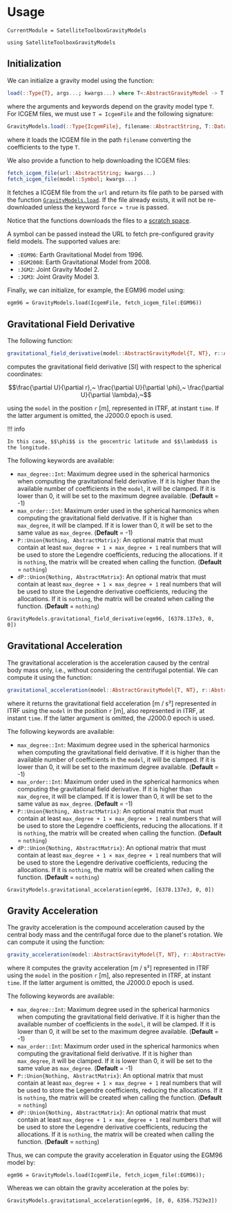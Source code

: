 # Usage

```@meta
CurrentModule = SatelliteToolboxGravityModels
```

```@repl usage
using SatelliteToolboxGravityModels
```

## Initialization

We can initialize a gravity model using the function:

```julia
load(::Type{T}, args...; kwargs...) where T<:AbstractGravityModel -> T
```

where the arguments and keywords depend on the gravity model type `T`. For ICGEM files, we
must use `T = IcgemFile` and the following signature:

```julia
GravityModels.load(::Type{IcgemFile}, filename::AbstractString, T::DataType = Float64)
```

where it loads the ICGEM file in the path `filename` converting the coefficients to the type
`T`.

We also provide a function to help downloading the ICGEM files:

```julia
fetch_icgem_file(url::AbstractString; kwargs...)
fetch_icgem_file(model::Symbol; kwargs...)
```

It fetches a ICGEM file from the `url` and return its file path to be parsed with the
function [`GravityModels.load`](@ref). If the file already exists, it will not be
re-downloaded unless the keyword `force = true` is passed.

Notice that the functions downloads the files to a [scratch
space](https://github.com/JuliaPackaging/Scratch.jl).

A symbol can be passed instead the URL to fetch pre-configured gravity field models. The
supported values are:

- `:EGM96`: Earth Gravitational Model from 1996.
- `:EGM2008`: Earth Gravitational Model from 2008.
- `:JGM2`: Joint Gravity Model 2.
- `:JGM3`: Joint Gravity Model 3.

Finally, we can initialize, for example, the EGM96 model using:

```@repl usage
egm96 = GravityModels.load(IcgemFile, fetch_icgem_file(:EGM96))
```

## Gravitational Field Derivative

The following function:

```julia
gravitational_field_derivative(model::AbstractGravityModel{T, NT}, r::AbstractVector, time::DateTime = DateTime("2000-01-01"); kwargs...) where {T<:Number, NT} -> NTuple{3, T}
```

computes the gravitational field derivative [SI] with respect to the spherical coordinates:

```math
\frac{\partial U}{\partial r},~ \frac{\partial U}{\partial \phi},~ \frac{\partial U}{\partial \lambda},~
```

using the `model` in the position `r` [m], represented in ITRF, at instant `time`. If the
latter argument is omitted, the J2000.0 epoch is used.

!!! info

    In this case, $$\phi$$ is the geocentric latitude and $$\lambda$$ is the longitude.

The following keywords are available:

- `max_degree::Int`: Maximum degree used in the spherical harmonics when computing the
    gravitational field derivative. If it is higher than the available number of
    coefficients in the `model`, it will be clamped. If it is lower than 0, it will be set
    to the maximum degree available.
    (**Default** = -1)
- `max_order::Int`: Maximum order used in the spherical harmonics when computing the
    gravitational field derivative. If it is higher than `max_degree`, it will be clamped.
    If it is lower than 0, it will be set to the same value as `max_degree`.
    (**Default** = -1)
- `P::Union{Nothing, AbstractMatrix}`: An optional matrix that must contain at least
    `max_degree + 1 × max_degree + 1` real numbers that will be used to store the Legendre
    coefficients, reducing the allocations. If it is `nothing`, the matrix will be created
    when calling the function.
    (**Default** = `nothing`)
- `dP::Union{Nothing, AbstractMatrix}`: An optional matrix that must contain at least
    `max_degree + 1 × max_degree + 1` real numbers that will be used to store the Legendre
    derivative coefficients, reducing the allocations. If it is `nothing`, the matrix will
    be created when calling the function.
    (**Default** = `nothing`)

```@repl usage
GravityModels.gravitational_field_derivative(egm96, [6378.137e3, 0, 0])
```

## Gravitational Acceleration

The gravitational acceleration is the acceleration caused by the central body mass only,
i.e., without considering the centrifugal potential. We can compute it using the function:

```julia
gravitational_acceleration(model::AbstractGravityModel{T, NT}, r::AbstractVector, time::DateTime = DateTime("2000-01-01"); kwargs...) {T<:Number, NT} -> NTuple{3, T}
```

where it returns the gravitational field acceleration [m / s²] represented in ITRF using the
`model` in the position `r` [m], also represented in ITRF, at instant `time`. If the latter
argument is omitted, the J2000.0 epoch is used.

The following keywords are available:

- `max_degree::Int`: Maximum degree used in the spherical harmonics when computing the
    gravitational field derivative. If it is higher than the available number of
    coefficients in the `model`, it will be clamped. If it is lower than 0, it will be set
    to the maximum degree available.
    (**Default** = -1)
- `max_order::Int`: Maximum order used in the spherical harmonics when computing the
    gravitational field derivative. If it is higher than `max_degree`, it will be clamped.
    If it is lower than 0, it will be set to the same value as `max_degree`.
    (**Default** = -1)
- `P::Union{Nothing, AbstractMatrix}`: An optional matrix that must contain at least
    `max_degree + 1 × max_degree + 1` real numbers that will be used to store the Legendre
    coefficients, reducing the allocations. If it is `nothing`, the matrix will be created
    when calling the function.
    (**Default** = `nothing`)
- `dP::Union{Nothing, AbstractMatrix}`: An optional matrix that must contain at least
    `max_degree + 1 × max_degree + 1` real numbers that will be used to store the Legendre
    derivative coefficients, reducing the allocations. If it is `nothing`, the matrix will
    be created when calling the function.
    (**Default** = `nothing`)

```@repl usage
GravityModels.gravitational_acceleration(egm96, [6378.137e3, 0, 0])
```

## Gravity Acceleration

The gravity acceleration is the compound acceleration caused by the central body mass and
the centrifugal force due to the planet's rotation. We can compute it using the function:

```julia
gravity_acceleration(model::AbstractGravityModel{T, NT}, r::AbstractVector, time::DateTime = DateTime("2000-01-01"); kwargs...) {T<:Number, NT} -> NTuple{3, T}
```

where it computes the gravity acceleration [m / s²] represented in ITRF using the `model` in
the position `r` [m], also represented in ITRF, at instant `time`. If the latter argument is
omitted, the J2000.0 epoch is used.

The following keywords are available:

- `max_degree::Int`: Maximum degree used in the spherical harmonics when computing the
    gravitational field derivative. If it is higher than the available number of
    coefficients in the `model`, it will be clamped. If it is lower than 0, it will be set
    to the maximum degree available.
    (**Default** = -1)
- `max_order::Int`: Maximum order used in the spherical harmonics when computing the
    gravitational field derivative. If it is higher than `max_degree`, it will be clamped.
    If it is lower than 0, it will be set to the same value as `max_degree`.
    (**Default** = -1)
- `P::Union{Nothing, AbstractMatrix}`: An optional matrix that must contain at least
    `max_degree + 1 × max_degree + 1` real numbers that will be used to store the Legendre
    coefficients, reducing the allocations. If it is `nothing`, the matrix will be created
    when calling the function.
    (**Default** = `nothing`)
- `dP::Union{Nothing, AbstractMatrix}`: An optional matrix that must contain at least
    `max_degree + 1 × max_degree + 1` real numbers that will be used to store the Legendre
    derivative coefficients, reducing the allocations. If it is `nothing`, the matrix will
    be created when calling the function.
    (**Default** = `nothing`)

Thus, we can compute the gravity acceleration in Equator using the EGM96 model by:

```@repl usage
egm96 = GravityModels.load(IcgemFile, fetch_icgem_file(:EGM96));
```

Whereas we can obtain the gravity acceleration at the poles by:

```@repl usage
GravityModels.gravitational_acceleration(egm96, [0, 0, 6356.7523e3])
```
